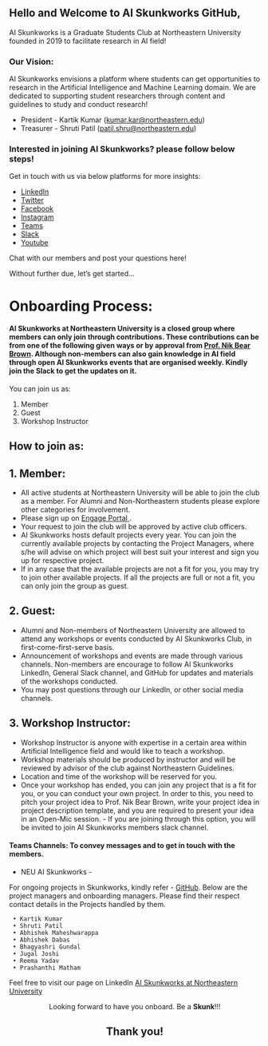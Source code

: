 ## Hello and Welcome to AI Skunkworks GitHub,

AI Skunkworks is a Graduate Students Club at Northeastern University founded in 2019 to facilitate research in AI field!

### Our Vision:
AI Skunkworks envisions a platform where students can get opportunities to research in the Artificial Intelligence and Machine Learning domain. We are dedicated to supporting student researchers through content and guidelines to study and conduct research!

- President - Kartik Kumar (kumar.kar@northeastern.edu) 
- Treasurer - Shruti Patil (patil.shru@northeastern.edu) 



### Interested in joining AI Skunkworks? please follow below steps! 

Get in touch with us via below platforms for more insights:

- [LinkedIn](https://lnkd.in/ecF-UEw)
- [Twitter](https://lnkd.in/exQK7xG)
- [Facebook](https://lnkd.in/dVgUXnE)
- [Instagram](https://lnkd.in/d9jCX9b)
- [Teams](https://teams.microsoft.com/l/channel/19%3a9063a758b4774908b7bb74a0514818df%40thread.tacv2/General?groupId=a3f4c2cc-bf92-475f-80b4-dd4c27aa5cd1&tenantId=a8eec281-aaa3-4dae-ac9b-9a398b9215e7)
- [Slack](https://join.slack.com/t/neuaiskunkworks/shared_invite/enQtNzQyNDg1MjgzNjM0LTYxMWRhMWViMWIxMzUxMTg0YjI4YTQ2NTQyOWM1MmNkOThkYWI0MWU4Y2MyZjA2Njg2Y2Y0YjRjNjQwNWY3MDk) 
- [Youtube](https://www.youtube.com/channel/UCSqJ-CN73dOEinvRvlYc2Cw)

Chat with our members and post your questions here!
 
Without further due, let’s get started… 

# Onboarding Process:

#### AI Skunkworks at Northeastern University is a closed group where members can only join through contributions. These contributions can be from one of the following given ways or by approval from <a href="https://github.com/nikbearbrown/">Prof. Nik Bear Brown</a>. Although non-members can also gain knowledge in AI field through open AI Skunkworks events that are organised weekly. Kindly join the Slack to get the updates on it.

You can join us as:
1. Member 
2. Guest
3. Workshop Instructor


## How to join as:

## 1. Member:
- All active students at Northeastern University will be able to join the club as a member. For Alumni and Non-Northeastern students please explore other categories for involvement.
- Please sign up on <a href="https://lnkd.in/dSybeeY"> Engage Portal </a>. 
- Your request to join the club will be approved by active club officers. 
- AI Skunkworks hosts default projects every year. You can join the currently available projects by contacting the Project Managers, where s/he will advise on which project will best suit your interest and sign you up for respective project. 
- If in any case that the available  projects are not a fit for you, you may try to join other available projects. If all the projects are full or not a fit, you can only join the group as guest.

## 2. Guest:

- Alumni and Non-members of Northeastern University are allowed to attend any workshops or events conducted by AI Skunkworks Club, in first-come-first-serve basis. 
- Announcement of workshops and events are made through various channels. Non-members are encourage to follow AI Skunkworks LinkedIn, General Slack channel, and GitHub for updates and materials of the workshops conducted. 
- You may post questions through our LinkedIn, or other social media channels.


## 3. Workshop Instructor: 

- Workshop Instructor is anyone with expertise in a certain area within Artificial Intelligence field and would like to teach a workshop. 
- Workshop materials should be produced by instructor and will be reviewed by advisor of the club against Northeastern Guidelines. 
- Location and time of the workshop will be reserved for you. 
- Once your workshop has ended, you can join any project that is a fit for you, or you can conduct your own project. In order to this, you need to pitch your project idea to Prof. Nik Bear Brown, write your project idea in project description template, and you are required to present your idea in an Open-Mic session. - If you are joining through this option, you will be invited to join AI Skunkworks members slack channel.

#### Teams Channels: To convey messages and to get in touch with the members.
- NEU AI Skunkworks - <a href="https://teams.microsoft.com/l/channel/19%3a9063a758b4774908b7bb74a0514818df%40thread.tacv2/General?groupId=a3f4c2cc-bf92-475f-80b4-dd4c27aa5cd1&tenantId=a8eec281-aaa3-4dae-ac9b-9a398b9215e7"></a>


For ongoing projects in Skunkworks, kindly refer - <a href="https://github.com/neuaiskunkworks/Research-2020">GitHub</a>. Below are the project managers and onboarding managers. Please find their respect contact details in the Projects handled by them.
        
     • Kartik Kumar
     • Shruti Patil
     • Abhishek Maheshwarappa 
     • Abhishek Dabas
     • Bhagyashri Gundal
     • Jugal Joshi
     • Reema Yadav
     • Prashanthi Matham
     

Feel free to visit our page on LinkedIn <a href="https://www.linkedin.com/company/skunkworksneu/">AI Skunkworks at Northeastern University</a>
<center>
    Looking forward to have you onboard. Be a <b>Skunk</b>!!!
</center>

## <center>Thank you!</center>

